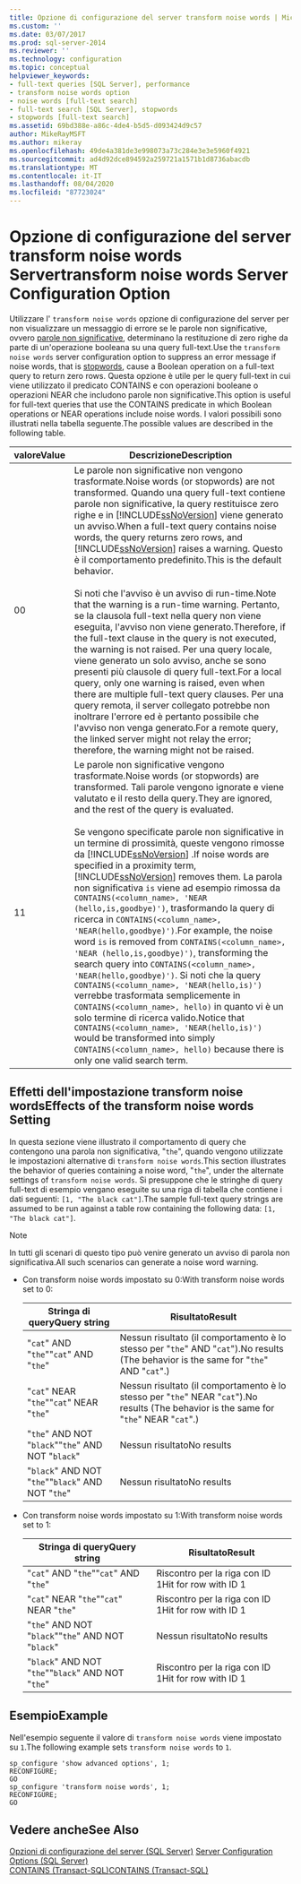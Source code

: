 ```yaml
---
title: Opzione di configurazione del server transform noise words | Microsoft Docs
ms.custom: ''
ms.date: 03/07/2017
ms.prod: sql-server-2014
ms.reviewer: ''
ms.technology: configuration
ms.topic: conceptual
helpviewer_keywords:
- full-text queries [SQL Server], performance
- transform noise words option
- noise words [full-text search]
- full-text search [SQL Server], stopwords
- stopwords [full-text search]
ms.assetid: 69bd388e-a86c-4de4-b5d5-d093424d9c57
author: MikeRayMSFT
ms.author: mikeray
ms.openlocfilehash: 49de4a381de3e998073a73c284e3e3e5960f4921
ms.sourcegitcommit: ad4d92dce894592a259721a1571b1d8736abacdb
ms.translationtype: MT
ms.contentlocale: it-IT
ms.lasthandoff: 08/04/2020
ms.locfileid: "87723024"
---
```

# <a name="transform-noise-words-server-configuration-option"></a><span data-ttu-id="1d8f3-102">Opzione di configurazione del server transform noise words Server</span><span class="sxs-lookup"><span data-stu-id="1d8f3-102">transform noise words Server Configuration Option</span></span>
  <span data-ttu-id="1d8f3-103">Utilizzare l' `transform noise words` opzione di configurazione del server per non visualizzare un messaggio di errore se le parole non significative, ovvero [parole non significative](../../relational-databases/search/full-text-search.md), determinano la restituzione di zero righe da parte di un'operazione booleana su una query full-text.</span><span class="sxs-lookup"><span data-stu-id="1d8f3-103">Use the `transform noise words` server configuration option to suppress an error message if noise words, that is [stopwords](../../relational-databases/search/full-text-search.md), cause a Boolean operation on a full-text query to return zero rows.</span></span> <span data-ttu-id="1d8f3-104">Questa opzione è utile per le query full-text in cui viene utilizzato il predicato CONTAINS e con operazioni booleane o operazioni NEAR che includono parole non significative.</span><span class="sxs-lookup"><span data-stu-id="1d8f3-104">This option is useful for full-text queries that use the CONTAINS predicate in which Boolean operations or NEAR operations include noise words.</span></span> <span data-ttu-id="1d8f3-105">I valori possibili sono illustrati nella tabella seguente.</span><span class="sxs-lookup"><span data-stu-id="1d8f3-105">The possible values are described in the following table.</span></span>  
  
|<span data-ttu-id="1d8f3-106">valore</span><span class="sxs-lookup"><span data-stu-id="1d8f3-106">Value</span></span>|<span data-ttu-id="1d8f3-107">Descrizione</span><span class="sxs-lookup"><span data-stu-id="1d8f3-107">Description</span></span>|  
|-----------|-----------------|  
|<span data-ttu-id="1d8f3-108">0</span><span class="sxs-lookup"><span data-stu-id="1d8f3-108">0</span></span>|<span data-ttu-id="1d8f3-109">Le parole non significative non vengono trasformate.</span><span class="sxs-lookup"><span data-stu-id="1d8f3-109">Noise words (or stopwords) are not transformed.</span></span> <span data-ttu-id="1d8f3-110">Quando una query full-text contiene parole non significative, la query restituisce zero righe e in [!INCLUDE[ssNoVersion](../../includes/ssnoversion-md.md)] viene generato un avviso.</span><span class="sxs-lookup"><span data-stu-id="1d8f3-110">When a full-text query contains noise words, the query returns zero rows, and [!INCLUDE[ssNoVersion](../../includes/ssnoversion-md.md)] raises a warning.</span></span> <span data-ttu-id="1d8f3-111">Questo è il comportamento predefinito.</span><span class="sxs-lookup"><span data-stu-id="1d8f3-111">This is the default behavior.</span></span><br /><br /> <span data-ttu-id="1d8f3-112">Si noti che l'avviso è un avviso di run-time.</span><span class="sxs-lookup"><span data-stu-id="1d8f3-112">Note that the warning is a run-time warning.</span></span> <span data-ttu-id="1d8f3-113">Pertanto, se la clausola full-text nella query non viene eseguita, l'avviso non viene generato.</span><span class="sxs-lookup"><span data-stu-id="1d8f3-113">Therefore, if the full-text clause in the query is not executed, the warning is not raised.</span></span> <span data-ttu-id="1d8f3-114">Per una query locale, viene generato un solo avviso, anche se sono presenti più clausole di query full-text.</span><span class="sxs-lookup"><span data-stu-id="1d8f3-114">For a local query, only one warning is raised, even when there are multiple full-text query clauses.</span></span> <span data-ttu-id="1d8f3-115">Per una query remota, il server collegato potrebbe non inoltrare l'errore ed è pertanto possibile che l'avviso non venga generato.</span><span class="sxs-lookup"><span data-stu-id="1d8f3-115">For a remote query, the linked server might not relay the error; therefore, the warning might not be raised.</span></span>|  
|<span data-ttu-id="1d8f3-116">1</span><span class="sxs-lookup"><span data-stu-id="1d8f3-116">1</span></span>|<span data-ttu-id="1d8f3-117">Le parole non significative vengono trasformate.</span><span class="sxs-lookup"><span data-stu-id="1d8f3-117">Noise words (or stopwords) are transformed.</span></span> <span data-ttu-id="1d8f3-118">Tali parole vengono ignorate e viene valutato e il resto della query.</span><span class="sxs-lookup"><span data-stu-id="1d8f3-118">They are ignored, and the rest of the query is evaluated.</span></span><br /><br /> <span data-ttu-id="1d8f3-119">Se vengono specificate parole non significative in un termine di prossimità, queste vengono rimosse da [!INCLUDE[ssNoVersion](../../includes/ssnoversion-md.md)] .</span><span class="sxs-lookup"><span data-stu-id="1d8f3-119">If noise words are specified in a proximity term, [!INCLUDE[ssNoVersion](../../includes/ssnoversion-md.md)] removes them.</span></span> <span data-ttu-id="1d8f3-120">La parola non significativa `is` viene ad esempio rimossa da `CONTAINS(<column_name>, 'NEAR (hello,is,goodbye)')`, trasformando la query di ricerca in `CONTAINS(<column_name>, 'NEAR(hello,goodbye)')`.</span><span class="sxs-lookup"><span data-stu-id="1d8f3-120">For example, the noise word `is` is removed from `CONTAINS(<column_name>, 'NEAR (hello,is,goodbye)')`, transforming the search query into `CONTAINS(<column_name>, 'NEAR(hello,goodbye)')`.</span></span> <span data-ttu-id="1d8f3-121">Si noti che la query `CONTAINS(<column_name>, 'NEAR(hello,is)')` verrebbe trasformata semplicemente in `CONTAINS(<column_name>, hello)` in quanto vi è un solo termine di ricerca valido.</span><span class="sxs-lookup"><span data-stu-id="1d8f3-121">Notice that `CONTAINS(<column_name>, 'NEAR(hello,is)')` would be transformed into simply `CONTAINS(<column_name>, hello)` because there is only one valid search term.</span></span>|  
  
## <a name="effects-of-the-transform-noise-words-setting"></a><span data-ttu-id="1d8f3-122">Effetti dell'impostazione transform noise words</span><span class="sxs-lookup"><span data-stu-id="1d8f3-122">Effects of the transform noise words Setting</span></span>  
 <span data-ttu-id="1d8f3-123">In questa sezione viene illustrato il comportamento di query che contengono una parola non significativa, "`the`", quando vengono utilizzate le impostazioni alternative di `transform noise words`.</span><span class="sxs-lookup"><span data-stu-id="1d8f3-123">This section illustrates the behavior of queries containing a noise word, "`the`", under the alternate settings of `transform noise words`.</span></span>  <span data-ttu-id="1d8f3-124">Si presuppone che le stringhe di query full-text di esempio vengano eseguite su una riga di tabella che contiene i dati seguenti: `[1, "The black cat"]`.</span><span class="sxs-lookup"><span data-stu-id="1d8f3-124">The sample full-text query strings are assumed to be run against a table row containing the following data: `[1, "The black cat"]`.</span></span>  
  
> [!NOTE]  
>  <span data-ttu-id="1d8f3-125">In tutti gli scenari di questo tipo può venire generato un avviso di parola non significativa.</span><span class="sxs-lookup"><span data-stu-id="1d8f3-125">All such scenarios can generate a noise word warning.</span></span>  
  
-   <span data-ttu-id="1d8f3-126">Con transform noise words impostato su 0:</span><span class="sxs-lookup"><span data-stu-id="1d8f3-126">With transform noise words set to 0:</span></span>  
  
    |<span data-ttu-id="1d8f3-127">Stringa di query</span><span class="sxs-lookup"><span data-stu-id="1d8f3-127">Query string</span></span>|<span data-ttu-id="1d8f3-128">Risultato</span><span class="sxs-lookup"><span data-stu-id="1d8f3-128">Result</span></span>|  
    |------------------|------------|  
    |<span data-ttu-id="1d8f3-129">"`cat`" AND "`the`"</span><span class="sxs-lookup"><span data-stu-id="1d8f3-129">"`cat`" AND "`the`"</span></span>|<span data-ttu-id="1d8f3-130">Nessun risultato (il comportamento è lo stesso per "`the`" AND "`cat`").</span><span class="sxs-lookup"><span data-stu-id="1d8f3-130">No results (The behavior is the same for "`the`" AND "`cat`".)</span></span>|  
    |<span data-ttu-id="1d8f3-131">"`cat`" NEAR "`the`"</span><span class="sxs-lookup"><span data-stu-id="1d8f3-131">"`cat`" NEAR "`the`"</span></span>|<span data-ttu-id="1d8f3-132">Nessun risultato (il comportamento è lo stesso per "`the`" NEAR "`cat`").</span><span class="sxs-lookup"><span data-stu-id="1d8f3-132">No results (The behavior is the same for "`the`" NEAR "`cat`".)</span></span>|  
    |<span data-ttu-id="1d8f3-133">"`the`" AND NOT "`black`"</span><span class="sxs-lookup"><span data-stu-id="1d8f3-133">"`the`" AND NOT "`black`"</span></span>|<span data-ttu-id="1d8f3-134">Nessun risultato</span><span class="sxs-lookup"><span data-stu-id="1d8f3-134">No results</span></span>|  
    |<span data-ttu-id="1d8f3-135">"`black`" AND NOT "`the`"</span><span class="sxs-lookup"><span data-stu-id="1d8f3-135">"`black`" AND NOT "`the`"</span></span>|<span data-ttu-id="1d8f3-136">Nessun risultato</span><span class="sxs-lookup"><span data-stu-id="1d8f3-136">No results</span></span>|  
  
-   <span data-ttu-id="1d8f3-137">Con transform noise words impostato su 1:</span><span class="sxs-lookup"><span data-stu-id="1d8f3-137">With transform noise words set to 1:</span></span>  
  
    |<span data-ttu-id="1d8f3-138">Stringa di query</span><span class="sxs-lookup"><span data-stu-id="1d8f3-138">Query string</span></span>|<span data-ttu-id="1d8f3-139">Risultato</span><span class="sxs-lookup"><span data-stu-id="1d8f3-139">Result</span></span>|  
    |------------------|------------|  
    |<span data-ttu-id="1d8f3-140">"`cat`" AND "`the`"</span><span class="sxs-lookup"><span data-stu-id="1d8f3-140">"`cat`" AND "`the`"</span></span>|<span data-ttu-id="1d8f3-141">Riscontro per la riga con ID 1</span><span class="sxs-lookup"><span data-stu-id="1d8f3-141">Hit for row with ID 1</span></span>|  
    |<span data-ttu-id="1d8f3-142">"`cat`" NEAR "`the`"</span><span class="sxs-lookup"><span data-stu-id="1d8f3-142">"`cat`" NEAR "`the`"</span></span>|<span data-ttu-id="1d8f3-143">Riscontro per la riga con ID 1</span><span class="sxs-lookup"><span data-stu-id="1d8f3-143">Hit for row with ID 1</span></span>|  
    |<span data-ttu-id="1d8f3-144">"`the`" AND NOT "`black`"</span><span class="sxs-lookup"><span data-stu-id="1d8f3-144">"`the`" AND NOT "`black`"</span></span>|<span data-ttu-id="1d8f3-145">Nessun risultato</span><span class="sxs-lookup"><span data-stu-id="1d8f3-145">No results</span></span>|  
    |<span data-ttu-id="1d8f3-146">"`black`" AND NOT "`the`"</span><span class="sxs-lookup"><span data-stu-id="1d8f3-146">"`black`" AND NOT "`the`"</span></span>|<span data-ttu-id="1d8f3-147">Riscontro per la riga con ID 1</span><span class="sxs-lookup"><span data-stu-id="1d8f3-147">Hit for row with ID 1</span></span>|  
  
## <a name="example"></a><span data-ttu-id="1d8f3-148">Esempio</span><span class="sxs-lookup"><span data-stu-id="1d8f3-148">Example</span></span>  
 <span data-ttu-id="1d8f3-149">Nell'esempio seguente il valore di `transform noise words` viene impostato su `1`.</span><span class="sxs-lookup"><span data-stu-id="1d8f3-149">The following example sets `transform noise words` to `1`.</span></span>  
  
```  
sp_configure 'show advanced options', 1;  
RECONFIGURE;  
GO  
sp_configure 'transform noise words', 1;  
RECONFIGURE;  
GO  
```  
  
## <a name="see-also"></a><span data-ttu-id="1d8f3-150">Vedere anche</span><span class="sxs-lookup"><span data-stu-id="1d8f3-150">See Also</span></span>  
 <span data-ttu-id="1d8f3-151">[Opzioni di configurazione del server &#40;SQL Server&#41;](server-configuration-options-sql-server.md) </span><span class="sxs-lookup"><span data-stu-id="1d8f3-151">[Server Configuration Options &#40;SQL Server&#41;](server-configuration-options-sql-server.md) </span></span>  
 [<span data-ttu-id="1d8f3-152">CONTAINS &#40;Transact-SQL&#41;</span><span class="sxs-lookup"><span data-stu-id="1d8f3-152">CONTAINS &#40;Transact-SQL&#41;</span></span>](/sql/t-sql/queries/contains-transact-sql)  
  
  
